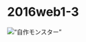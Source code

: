 # 2016web1-3
<!DOCTYPE html >
<html>
    <head>
        <meta charset=“utf-8” />
        <title>タイトル</title>
    </head>
    <body>
       <img src=“Desktop\新しいフォルダー\ワール.jpg” alt=“自作モンスター” />
    </body>
</html>
